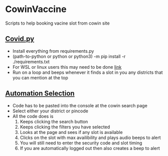# CowinVaccine

Scripts to help booking vacine slot from cowin site

## [Covid.py](https://github.com/yadurajgupta/CowinVaccine/blob/main/covid.py)

- Install everything from requirements.py
- (path-to-python or python or python3) -m pip install -r ./requirements.txt
- For WSL or linux users this may need to be done [link](https://github.com/greghesp/assistant-relay/issues/49#issuecomment-482837721)
- Run on a loop and beeps whenever it finds a slot in you any districts that you can mention at the top

## [Automation Selection](https://github.com/yadurajgupta/CowinVaccine/blob/main/automating_select.js)

- Code has to be pasted into the console at the cowin search page
- Select either your district or pincode
- All the code does is
  1. Keeps clicking the search button
  2. Keeps clicking the filters you have selected
  3. Looks at the page and sees if any slot is available
  4. Clicks on the slot with max availibility and plays audio beeps to alert
  5. You will still need to enter the security code and slot timing
  6. If you are automatically logged out then also creates a beep to alert
